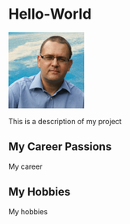 # Hello-World
![headshot](Ali_Picture.png)

This is a description of my project

## My Career Passions
My career

## My Hobbies
My hobbies
